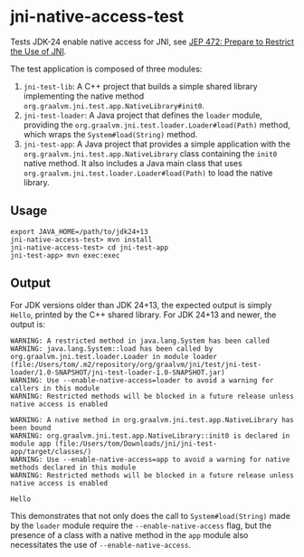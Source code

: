 # jni-native-access-test
Tests JDK-24 enable native access for JNI, see [JEP 472: Prepare to Restrict the Use of JNI](https://openjdk.org/jeps/472).

The test application is composed of three modules:

1. `jni-test-lib`: A C++ project that builds a simple shared library implementing the native method `org.graalvm.jni.test.app.NativeLibrary#init0`.
2. `jni-test-loader`: A Java project that defines the `loader` module, providing the `org.graalvm.jni.test.loader.Loader#load(Path)` method, which wraps the `System#load(String)` method.
3. `jni-test-app`: A Java project that provides a simple application with the `org.graalvm.jni.test.app.NativeLibrary` class containing the `init0` native method. It also includes a Java main class that uses `org.graalvm.jni.test.loader.Loader#load(Path)` to load the native library.

## Usage
```
export JAVA_HOME=/path/to/jdk24+13
jni-native-access-test> mvn install
jni-native-access-test> cd jni-test-app
jni-test-app> mvn exec:exec
```

## Output
For JDK versions older than JDK 24+13, the expected output is simply `Hello`, printed by the C++ shared library.
For JDK 24+13 and newer, the output is:

```
WARNING: A restricted method in java.lang.System has been called
WARNING: java.lang.System::load has been called by org.graalvm.jni.test.loader.Loader in module loader (file:/Users/tom/.m2/repository/org/graalvm/jni/test/jni-test-loader/1.0-SNAPSHOT/jni-test-loader-1.0-SNAPSHOT.jar)
WARNING: Use --enable-native-access=loader to avoid a warning for callers in this module
WARNING: Restricted methods will be blocked in a future release unless native access is enabled

WARNING: A native method in org.graalvm.jni.test.app.NativeLibrary has been bound
WARNING: org.graalvm.jni.test.app.NativeLibrary::init0 is declared in module app (file:/Users/tom/Downloads/jni/jni-test-app/target/classes/)
WARNING: Use --enable-native-access=app to avoid a warning for native methods declared in this module
WARNING: Restricted methods will be blocked in a future release unless native access is enabled

Hello
```

This demonstrates that not only does the call to `System#load(String)` made by the `loader` module require the `--enable-native-access` flag, but the presence of a class with a native method in the `app` module also necessitates the use of `--enable-native-access`.
